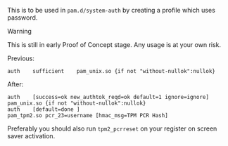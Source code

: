 This is to be used in `pam.d/system-auth` by creating a profile which uses password.

> [!WARNING]
> This is still in early Proof of Concept stage. Any usage is at your own risk.

Previous:
```
auth    sufficient    pam_unix.so {if not "without-nullok":nullok}
```

After:
```
auth    [success=ok new_authtok_reqd=ok default=1 ignore=ignore]    pam_unix.so {if not "without-nullok":nullok}
auth    [default=done ]                                             pam_tpm2.so pcr_23=username [hmac_msg=TPM PCR Hash]
```

Preferably you should also run `tpm2_pcrreset` on your register on screen saver activation.

